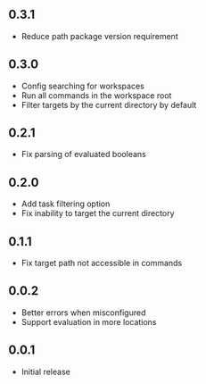 ## 0.3.1

- Reduce path package version requirement

## 0.3.0

- Config searching for workspaces
- Run all commands in the workspace root
- Filter targets by the current directory by default

## 0.2.1

- Fix parsing of evaluated booleans

## 0.2.0

- Add task filtering option
- Fix inability to target the current directory

## 0.1.1

- Fix target path not accessible in commands

## 0.0.2

- Better errors when misconfigured
- Support evaluation in more locations

## 0.0.1

- Initial release
